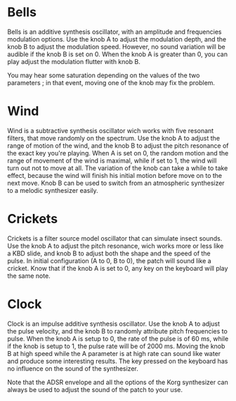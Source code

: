 # Bells

Bells is an additive synthesis oscillator, with an amplitude and frequencies modulation options.
Use the knob A to adjust the modulation depth, and the knob B to adjust the modulation speed.
However, no sound variation will be audible if the knob B is set on 0. When the knob A is greater than 0, you can play adjust the modulation flutter with knob B.

You may hear some saturation depending on the values of the two parameters ; in that event, moving one of the knob may fix the problem.

# Wind

Wind is a subtractive synthesis oscillator wich works with five resonant filters, that move randomly on the spectrum.
Use the knob A to adjust the range of motion of the wind, and the knob B to adjust the pitch resonance of the exact key you're playing. When A is set on 0, the random motion and the range of movement of the wind is maximal, while if set to 1, the wind will turn out not to move at all. The variation of the knob can take a while to take effect, because the wind will finish his initial motion before move on to the next move.
Knob B can be used to switch from an atmospheric synthesizer to a melodic synthesizer easily.

# Crickets

Crickets is a filter source model oscillator that can simulate insect sounds. 
Use the knob A to adjust the pitch resonance, wich works more or less like a KBD slide, and knob B to adjust both the shape and the speed of the pulse.
In initial configuration (A to 0, B to 0), the patch will sound like a cricket. Know that if the knob A is set to 0, any key on the keyboard will play the same note.

# Clock

Clock is an impulse additive synthesis oscillator. 
Use the knob A to adjust the pulse velocity, and the knob B to randomly attribute pitch frequencies to pulse.
When the knob A is setup to 0, the rate of the pulse is of 60 ms, while if the knob is setup to 1, the pulse rate will be of 2000 ms.
Moving the knob B at high speed while the A parameter is at high rate can sound like water and produce some interesting results.
The key pressed on the keyboard has no influence on the sound of the synthesizer.

Note that the ADSR envelope and all the options of the Korg synthesizer can always be used to adjust the sound of the patch to your use.